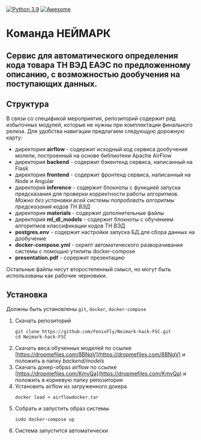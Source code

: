 [![Python 3.9](https://img.shields.io/badge/Python-3.9-blue.svg)](#) [![Awesome](https://cdn.rawgit.com/sindresorhus/awesome/d7305f38d29fed78fa85652e3a63e154dd8e8829/media/badge.svg)]([[https://github.com/sindresorhus/awesome](https://github.com/FenixFly/Neimark-hack-FSC/)](https://github.com/FenixFly/Neimark-hack-FSC/))
# Команда НЕЙМАРК
## Сервис для автоматического определения кода товара ТН ВЭД ЕАЭС по предложенному описанию, с возможностью дообучения на поступающих данных.


## Структура

В связи со спецификой мероприятия, репозиторий содержит ряд избыточных модулей, которые не нужны при комплектации финального релиза. Для удобства навигации предлагаем следующую дорожную карту:

- директория **airflow** - содержит исходный код сервиcа дообучения молели, построенный на основе библиотеки Apache AirFlow
- директория **backend** - содержит бэкентенд сервиса, написанный на Flask
- директория **frontend** - содержит фронтенд сервиса, написанный на Node и Angular
- директория **inference** - содержит блокноты с функцией запуска предсказания для проверки корректности работы алгоритмов. *Можно без установки всей системы попробовать алгоритмы предсказания кодов ТН ВЭД*
- директория **materials** - содержит дополнительные файлы
- директория **ml_dl_models** - содержит блокноты с обучением алгоритмов классификации кодов ТН ВЭД
- **postgres.env** - содержит настройки запуска БД для сбора данных на дообучение
- **docker-compose.yml** - скрипт автоматического разворачивания системы с помощью утилиты docker-compose
- **presentation.pdf** - сорержит презентацию

Остальные файлы несут второстепенный смысл, но могут быть использованы как рабочие черновики.

## Установка

Должны быть установлены `git`, `docker`, `docker-compose`

1. Скачать репозиторий 
    ```
    git clone https://github.com/FenixFly/Neimark-hack-FSC.git
    cd Neimark-hack-FSC
    ```
1. Скачать веса обученных моделей по ссылке [https://dropmefiles.com/8BNqV](https://dropmefiles.com/8BNqV) и положить в папку *backend/models*
2. Скачать докер-образ airflow по ссылке [https://dropmefiles.com/KmyQa](https://dropmefiles.com/KmyQa) и положить в корневую папку репозитория 
3. Установить airflow из загруженного докера
    ```
    docker load < airflowdocker.tar
    ```
3. Собрать и запустить образ системы
    ```
    sudo docker-compose up
    ```
4. Система запустится автоматически




